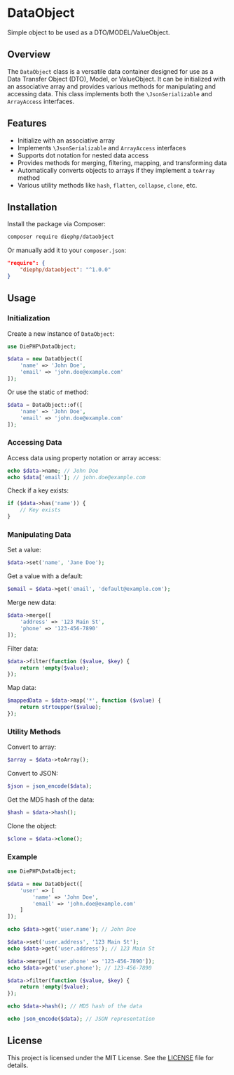 
# DataObject

Simple object to be used as a DTO/MODEL/ValueObject.

## Overview

The `DataObject` class is a versatile data container designed for use as a Data Transfer Object (DTO), Model, or ValueObject. It can be initialized with an associative array and provides various methods for manipulating and accessing data. This class implements both the `\JsonSerializable` and `ArrayAccess` interfaces.

## Features

- Initialize with an associative array
- Implements `\JsonSerializable` and `ArrayAccess` interfaces
- Supports dot notation for nested data access
- Provides methods for merging, filtering, mapping, and transforming data
- Automatically converts objects to arrays if they implement a `toArray` method
- Various utility methods like `hash`, `flatten`, `collapse`, `clone`, etc.

## Installation

Install the package via Composer:

```bash
composer require diephp/dataobject
```

Or manually add it to your `composer.json`:

```json
"require": {
    "diephp/dataobject": "^1.0.0"
}
```

## Usage

### Initialization

Create a new instance of `DataObject`:

```php
use DiePHP\DataObject;

$data = new DataObject([
    'name' => 'John Doe',
    'email' => 'john.doe@example.com'
]);
```

Or use the static `of` method:

```php
$data = DataObject::of([
    'name' => 'John Doe',
    'email' => 'john.doe@example.com'
]);
```

### Accessing Data

Access data using property notation or array access:

```php
echo $data->name; // John Doe
echo $data['email']; // john.doe@example.com
```

Check if a key exists:

```php
if ($data->has('name')) {
    // Key exists
}
```

### Manipulating Data

Set a value:

```php
$data->set('name', 'Jane Doe');
```

Get a value with a default:

```php
$email = $data->get('email', 'default@example.com');
```

Merge new data:

```php
$data->merge([
    'address' => '123 Main St',
    'phone' => '123-456-7890'
]);
```

Filter data:

```php
$data->filter(function ($value, $key) {
    return !empty($value);
});
```

Map data:

```php
$mappedData = $data->map('*', function ($value) {
    return strtoupper($value);
});
```

### Utility Methods

Convert to array:

```php
$array = $data->toArray();
```

Convert to JSON:

```php
$json = json_encode($data);
```

Get the MD5 hash of the data:

```php
$hash = $data->hash();
```

Clone the object:

```php
$clone = $data->clone();
```

### Example

```php
use DiePHP\DataObject;

$data = new DataObject([
    'user' => [
        'name' => 'John Doe',
        'email' => 'john.doe@example.com'
    ]
]);

echo $data->get('user.name'); // John Doe

$data->set('user.address', '123 Main St');
echo $data->get('user.address'); // 123 Main St

$data->merge(['user.phone' => '123-456-7890']);
echo $data->get('user.phone'); // 123-456-7890

$data->filter(function ($value, $key) {
    return !empty($value);
});

echo $data->hash(); // MD5 hash of the data

echo json_encode($data); // JSON representation
```

## License

This project is licensed under the MIT License. See the [LICENSE](LICENSE) file for details.
